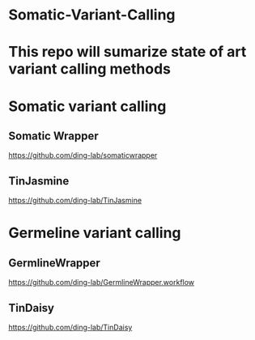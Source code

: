 # Somatic-Variant-Calling
# This repo will sumarize state of art variant calling methods

#  Somatic variant calling

## Somatic Wrapper
https://github.com/ding-lab/somaticwrapper

## TinJasmine
https://github.com/ding-lab/TinJasmine


#  Germeline variant calling

## GermlineWrapper
https://github.com/ding-lab/GermlineWrapper.workflow

## TinDaisy
https://github.com/ding-lab/TinDaisy
